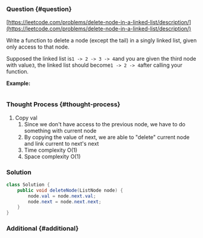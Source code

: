 ### Question {#question}

[https://leetcode.com/problems/delete-node-in-a-linked-list/description/](https://leetcode.com/problems/delete-node-in-a-linked-list/description/)

Write a function to delete a node \(except the tail\) in a singly linked list, given only access to that node.

Supposed the linked list is`1 -> 2 -> 3 -> 4`and you are given the third node with value`3`, the linked list should become`1 -> 2 -> 4`after calling your function.

**Example:**

```

```

### Thought Process {#thought-process}

1. Copy val
   1. Since we don't have access to the previous node, we have to do something with current node
   2. By copying the value of next, we are able to "delete" current node and link current to next's next
   3. Time complexity O\(1\)
   4. Space complexity O\(1\)

### Solution

```java
class Solution {
    public void deleteNode(ListNode node) {
        node.val = node.next.val;
        node.next = node.next.next;
    }
}
```

### Additional {#additional}




